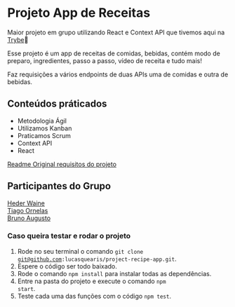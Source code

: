 # Projeto App de Receitas

Maior projeto em grupo utilizando React e Context API que tivemos aqui na [Trybe](https://www.betrybe.com/):rocket:

Esse projeto é um app de receitas de comidas, bebidas, contém modo de preparo, ingredientes, passo a passo, vídeo de receita e tudo mais!

Faz requisições a vários endpoints de duas APIs uma de comidas e outra de bebidas.

## Conteúdos práticados

- Metodologia Ágil
- Utilizamos Kanban
- Praticamos Scrum
- Context API
- React

[Readme Original requisitos do projeto](https://github.com/lucasquearis/project-recipe-app/blob/master/readmeOriginalProject.md)

## Participantes do Grupo

[Heder Waine](https://github.com/hederw)\
[Tiago Ornelas](https://github.com/tiagoornelas)\
[Bruno Augusto](https://github.com/claro-bruno)

### Caso queira testar e rodar o projeto

1. Rode no seu terminal o comando <code>git clone git@github.com:lucasquearis/project-recipe-app.git</code>.
2. Espere o código ser todo baixado.
3. Rode o comando <code>npm install</code> para instalar todas as dependências.
4. Entre na pasta do projeto e execute o comando <code>npm start</code>.
4. Teste cada uma das funções com o código <code>npm test</code>.
